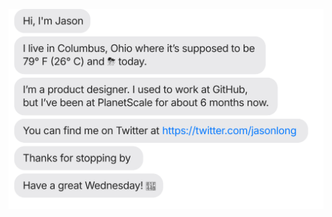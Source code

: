 [![](https://raw.githubusercontent.com/ixjosemi/ixjosemi/main/chat.svg?token=AAABPWFQB3UQVH67GAPKNRLAXLBQG)](https://instagram.com/ixjosemi)
